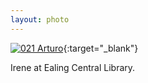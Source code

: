 ```yaml
---
layout: photo
---
```


[![021 Arturo](https://c1.staticflickr.com/1/293/19635101762_05b601bdab_c.jpg)](https://www.flickr.com/photos/131440297@N08/19635101762/){:target="_blank"}

Irene at Ealing Central Library.
